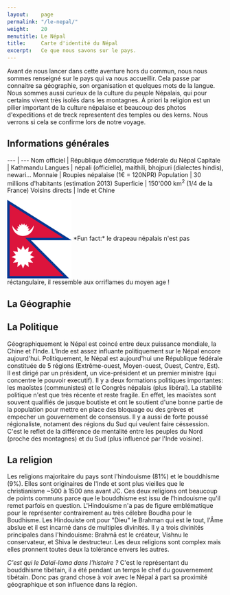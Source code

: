 ```yaml
---
layout:    page
permalink: "/le-nepal/"
weight:    20
menutitle: Le Népal
title:     Carte d'identité du Népal
excerpt:   Ce que nous savons sur le pays.
---
```


Avant de nous lancer dans cette aventure hors du commun, nous nous sommes renseigné sur le pays qui va nous accueillir. Cela passe par connaitre sa géographie, son organisation et quelques mots de la langue. Nous sommes aussi curieux de la culture du peuple Népalais, qui pour certains vivent très isolés dans les montagnes. À priori la religion est un pilier important de la culture népalaise et beaucoup des photos d'expeditions et de treck representent des temples ou des kerns. Nous verrons si cela se confirme lors de notre voyage.

## Informations générales

--- | ---
Nom officiel | République démocratique fédérale du Népal
Capitale | Kathmandu
Langues | népali (officielle), maithili, bhojpuri (dialectes hindis), newari...
Monnaie | Roupies népalaise (1€ = 120NPR)
Population | 30 millions d'habitants (estimation 2013)
Superficie | 150'000 km<sup>2</sup> (1/4 de la France)
Voisins directs | Inde et Chine

<p><img src="/media/img/flag.png" style="width:150px;vertical-align:middle">
*Fun fact:* le drapeau népalais n'est pas réctangulaire, il ressemble aux orriflames du moyen age !<p/>


## La Géographie



## La Politique

Géographiquement le Népal est coincé entre deux puissance mondiale, la Chine et l'Inde. L'Inde est assez influante politiquement sur le Népal encore aujourd'hui. Politiquement, le Népal est aujourd'hui une République fédérale constituée de 5 régions (Extrême-ouest, Moyen-ouest, Ouest, Centre, Est). Il est dirigé par un président, un vice-président et un premier ministre (qui concentre le pouvoir executif). Il y a deux formations politiques importantes: les maoïstes (communistes) et le Congrès népalais (plus libéral). La stabilité politique n'est que très récente et reste fragile. En effet, les maoïstes sont souvent qualifiés de jusque boutiste et ont le soutient d'une bonne partie de la population pour mettre en place des bloquage ou des grèves et empecher un gouvernement de consensus. Il y a aussi de forte poussé régionaliste, notament des régions du Sud qui veulent faire céssession. C'est le reflet de la différence de mentalité entre les peuples du Nord (proche des montagnes) et du Sud (plus influencé par l'Inde voisine).

## La religion

Les religions majoritaire du pays sont l'hindouisme (81%) et le bouddhisme (9%). Elles sont originaires de l'Inde et sont plus vieilles que le christianisme ~500 à 1500 ans avant JC. Ces deux religions ont beaucoup de points communs parce que le bouddhisme est issu de l'hindouisme qu'il remet parfois en question. L'Hindouisme n'a pas de figure emblématique pour le représenter contrairement au très célebre Boudha pour le Boudhisme. Les Hindouiste ont pour "Dieu" le Brahman qui est le tout, l'Âme abslue et il est incarné dans de multiples divinités. Il y a trois divinités principales dans l'hindouisme: Brahmā est le créateur, Vishnu le conservateur, et Shiva le destructeur. Les deux religions sont complex mais elles pronnent toutes deux la tolérance envers les autres. 

*C'est qui le Dalaï-lama dans l'histoire ?* C'est le représentant du bouddhisme tibétain, il a été pendant un temps le chef du gouvernement tibétain. Donc pas grand chose à voir avec le Népal à part sa proximité géographique et son influence dans la région.



<!-- 
Sources: 
https://fr.wikipedia.org/wiki/Népal
http://www.ambafrance-np.org/Quelques-clefs-pour-comprendre-la
http://www.ambafrance-np.org/Breve-chronologie-historique
http://www.macrolivres.com/fiches/bouddhisme_et_hindouisme_differences_et_similitudes.php
-->
